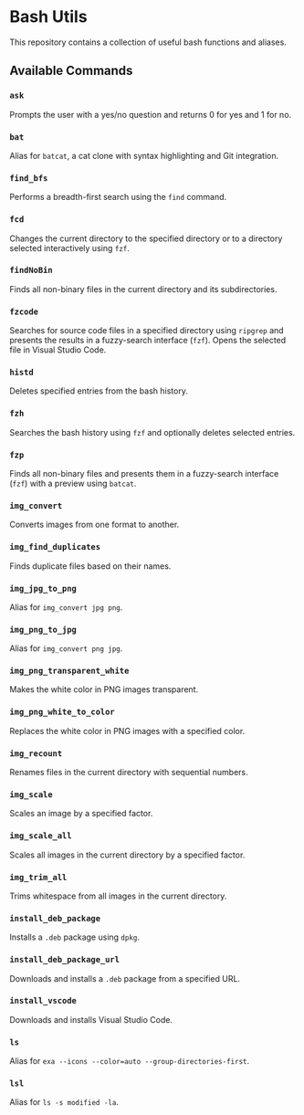 # Bash Utils

This repository contains a collection of useful bash functions and aliases.

## Available Commands

### `ask`
Prompts the user with a yes/no question and returns 0 for yes and 1 for no.

### `bat`
Alias for `batcat`, a cat clone with syntax highlighting and Git integration.

### `find_bfs`
Performs a breadth-first search using the `find` command.

### `fcd`
Changes the current directory to the specified directory or to a directory selected interactively using `fzf`.

### `findNoBin`
Finds all non-binary files in the current directory and its subdirectories.

### `fzcode`
Searches for source code files in a specified directory using `ripgrep` and presents the results in a fuzzy-search interface (`fzf`). Opens the selected file in Visual Studio Code.

### `histd`
Deletes specified entries from the bash history.

### `fzh`
Searches the bash history using `fzf` and optionally deletes selected entries.

### `fzp`
Finds all non-binary files and presents them in a fuzzy-search interface (`fzf`) with a preview using `batcat`.

### `img_convert`
Converts images from one format to another.

### `img_find_duplicates`
Finds duplicate files based on their names.

### `img_jpg_to_png`
Alias for `img_convert jpg png`.

### `img_png_to_jpg`
Alias for `img_convert png jpg`.

### `img_png_transparent_white`
Makes the white color in PNG images transparent.

### `img_png_white_to_color`
Replaces the white color in PNG images with a specified color.

### `img_recount`
Renames files in the current directory with sequential numbers.

### `img_scale`
Scales an image by a specified factor.

### `img_scale_all`
Scales all images in the current directory by a specified factor.

### `img_trim_all`
Trims whitespace from all images in the current directory.

### `install_deb_package`
Installs a `.deb` package using `dpkg`.

### `install_deb_package_url`
Downloads and installs a `.deb` package from a specified URL.

### `install_vscode`
Downloads and installs Visual Studio Code.

### `ls`
Alias for `exa --icons --color=auto --group-directories-first`.

### `lsl`
Alias for `ls -s modified -la`.
